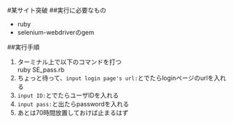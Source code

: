#某サイト突破
##実行に必要なもの
* ruby  
* selenium-webdriverのgem  

##実行手順
1. ターミナル上で以下のコマンドを打つ  
		ruby SE_pass.rb  
1. ちょっと待って、`input login page's url:`とでたらloginページのurlを入れる
1. `input ID:`とでたらユーザIDを入れる
1. `input pass:`と出たらpasswordを入れる
1. あとは70時間放置しておけば止まるはず
